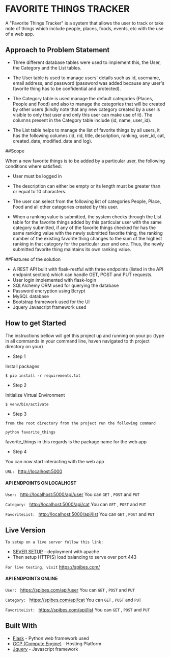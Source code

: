# FAVORITE THINGS TRACKER


A "Favorite Things Tracker" is a system that allows the user to track or take note of things which include people, places, foods, events, etc with the use of a web app.
 


## Approach to Problem Statement
* Three different database tables were used to implement this, the User, the Category and the List tables.

* The User table is used to manage users' details such as id, username, email address, and password (password was added because any user's favorite thing has to be confidential and protected). 

* The Category table is used manage the default categories (Places, People  and Food) and also to manage the categories that will be created by other users (kindly note that any new category created by a user is visible to only that user and only this user can make use of it). The columns present in the Category table include (id, name, user_id). 

* The List table helps to manage the list of favorite things by all users, it has the following columns (id, rid, title, description, ranking, user_id, cat, created_date, modified_date and log).

##Scope

When a new favorite things is to be added by a particular user, the following conditions where satisfied:

* User must be logged in

* The description can either be empty or its length must be greater than or equal to 10 characters.

* The user can select from the following list of categories People, Place, Food and all  other categories created by this user.

* When a ranking value is submitted, the system checks through the List table for the favorite things added by this particular user with the same category submitted, if any of the favorite things checked for has the same ranking value with the newly submitted favorite thing, the ranking number of the existing favorite thing changes to the sum of the highest ranking in that category for the particular user and one. Thus, the newly submitted favorite thing maintains its own ranking value.


##Features of the solution
*  A REST API built with flask-restful with three endpoints (listed in the API endpoint section) which can handle GET, POST and PUT requests.
* User login implemented with flask-login
* SQLAlchemy ORM used for querying the database
* Password encryption using Bcrypt
* MySQL database
* Bootstrap framework used for the UI
* Jquery Javascript framework used

## How to get Started

The instructions bellow will get this project up and running on your pc (type in all commands in your command line, haven navigated to th project directory on your)

* Step 1 

Install packages

```
$ pip install -r requirements.txt
```
* Step 2

Initialize Virtual Environment
```
$ venv/bin/activate
```
* Step 3

`from the root directory from the project run the following command`

```
python favorite_things
```

favorite_things in this regards is the package name for the web app

* Step 4

You can now start interacting with the web app

`URL: ` <http://localhost:5000> 

#### API ENDPOINTS ON LOCALHOST
`User: ` <http://localhost:5000/api/user> You can `GET` , `POST` and `PUT` 

`Category: ` <http://localhost:5000/api/cat> You can `GET` , `POST` and `PUT` 

`FavoriteList: ` <http://localhost:5000/api/list> You can `GET` , `POST` and `PUT` 



## Live Version

`To setup on a live server follow this link:`
* [SEVER SETUP](https://www.datasciencebytes.com/bytes/2015/02/24/running-a-flask-app-on-aws-ec2/) - deployment with apache
* Then setup HTTP(S) load balancing to serve over port 443

`For live testing, visit`
<https://spibes.com/>

#### API ENDPOINTS ONLINE
`User: ` <https://spibes.com/api/user> You can `GET` , `POST` and `PUT` 

`Category: ` <https://spibes.com/api/cat> You can `GET` , `POST` and `PUT` 

`FavoriteList: ` <https://spibes.com/api/list> You can `GET` , `POST` and `PUT` 

## Built With

* [Flask](http://flask.pocoo.org/) - Python web framework used
* [GCP (Compute Engine)](https://console.cloud.google.com/) - Hosting Platform
* [Jquery](https://jquery.com/) - Javascript framework

